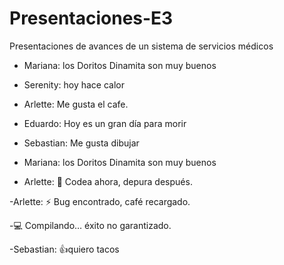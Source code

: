 # Presentaciones-E3
Presentaciones de avances de un sistema de servicios médicos
- Mariana: los Doritos Dinamita son muy buenos
- Serenity: hoy hace calor
- Arlette: Me gusta el cafe.
- Eduardo: Hoy es un gran día para morir
- Sebastian: Me gusta dibujar 
- Mariana: los Doritos Dinamita son muy buenos





- Arlette: 🚀 Codea ahora, depura después.








-Arlette: ⚡ Bug encontrado, café recargado.









-💻 Compilando… éxito no garantizado.

-Sebastian: 👍quiero tacos 
